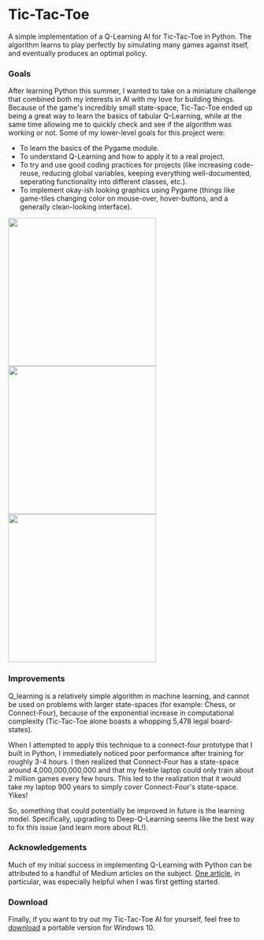 # Tic-Tac-Toe
A simple implementation of a Q-Learning AI for Tic-Tac-Toe in Python. The algorithm learns to play perfectly by simulating many games against itself, and eventually produces an optimal policy.

### Goals
After learning Python this summer, I wanted to take on a miniature challenge that combined both my interests in AI with my love for building things. Because of the game's incredibly small state-space, Tic-Tac-Toe ended up being a great way to learn the basics of tabular Q-Learning, while at the same time allowing me to quickly check and see if the algorithm was working or not. Some of my lower-level goals for this project were:

*  To learn the basics of the Pygame module.
*  To understand Q-Learning and how to apply it to a real project.
*  To try and use good coding practices for projects (like increasing code-reuse, reducing global variables, keeping everything well-documented, seperating functionality into different classes, etc.).
*  To implement okay-ish looking graphics using Pygame (things like game-tiles changing color on mouse-over, hover-buttons, and a generally clean-looking interface).
<img src="https://github.com/dodobird181/TicTacToe-QLearning/blob/main/images/menu.PNG" width="300" height="300">
<img src="https://github.com/dodobird181/TicTacToe-QLearning/blob/main/images/tie.PNG" width="300" height="300">
<img src="https://github.com/dodobird181/TicTacToe-QLearning/blob/main/images/xwins.PNG" width="300" height="300">



### Improvements
Q_learning is a relatively simple algorithm in machine learning, and cannot be used on problems with larger state-spaces (for example: Chess, or Connect-Four), because of the exponential increase in computational complexity (Tic-Tac-Toe alone boasts a whopping 5,478 legal board-states). 

When I attempted to apply this technique to a connect-four prototype that I built in Python, I immediately noticed poor performance after training for roughly 3-4 hours. I then realized that Connect-Four has a state-space around 4,000,000,000,000 and that my feeble laptop could only train about 2 million games every few hours. This led to the realization that it would take my laptop 900 years to simply *cover* Connect-Four's state-space. Yikes! 

So, something that could potentially be improved in future is the learning model. Specifically, upgrading to Deep-Q-Learning seems like the best way to fix this issue (and learn more about RL!).

### Acknowledgements
Much of my initial success in implementing Q-Learning with Python can be attributed to a handful of Medium articles on the subject. [One article](https://towardsdatascience.com/reinforcement-learning-implement-tictactoe-189582bea542), in particular, was especially helpful when I was first getting started.

### Download
Finally, if you want to try out my Tic-Tac-Toe AI for yourself, feel free to [download](https://github.com/dodobird181/Tic-Tac-Toe/raw/main/build/TicTacToe.zip) a portable version for Windows 10.
